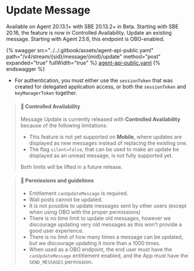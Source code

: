 # Update Message

Available on Agent 20.13.1+ with SBE 20.13.2+ in Beta. Starting with SBE 20.16, the feature is now in Controlled Availability. Update an existing message. Starting with Agent 23.6, this endpoint is OBO-enabled.

{% swagger src="../../.gitbook/assets/agent-api-public.yaml" path="/v4/stream/{sid}/message/{mid}/update" method="post" expanded="true" fullWidth="true" %}
[agent-api-public.yaml](../../.gitbook/assets/agent-api-public.yaml)
{% endswagger %}

* For authentication, you must either use the `sessionToken` that was created for delegated application access, or both the `sessionToken` and `keyManagerToken` together.

> #### 📘 Controlled Availability
>
> Message Update is currently released with **Controlled Availability** because of the following limitations:
>
> * This feature is not yet supported on **Mobile**, where updates are displayed as new messages instead of replacing the existing one.
> * The flag `silent=false`, that can be used to make an update be displayed as an unread message, is not fully supported yet.
>
> Both limits will be lifted in a future release.

> #### 🚧 Permissions and guidelines
>
> * Entitlement `canUpdateMessage` is required.
> * Wall posts cannot be updated.
> * It is not possible to update messages sent by other users (except when using OBO with the proper permissions)
> * There is no time limit to update old messages, however we discourage updating very old messages as this won't provide a good user experience.
> * There is no limit of how many times a message can be updated, but we discourage updating it more than a 1000 times.
> * When used as a OBO endpoint, the end user must have the `canUpdateMessage` entitlement enabled, and the App must have the `SEND_MESSAGES` permission.
